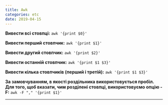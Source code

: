 ```yaml
---
title: Awk
categories: etc
date: 2019-04-15
---
```


**Вивести всі стовпці:**
`awk '{print $0}'`

**Вивести перший стовпчик:**
`awk '{print $1}'`

**Вивести другий стовпчик:**
`awk '{print $2}'`

**Вивести останній стовпчик:**
`awk '{print $1 $3}'`

**Вивести кілька стовпчиків (перший і третій):**
`awk '{print $1 $3}'`

**За замовчуванням, в якості роздільника використовується пробіл.**
**Для того, щоб вказати, чим розділені стовпці, використовуємо опцію -F:**
`awk -F "," '{print $1}'`

-----